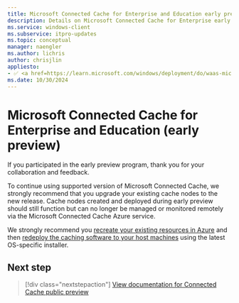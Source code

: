 ```yaml
---
title: Microsoft Connected Cache for Enterprise and Education early preview
description: Details on Microsoft Connected Cache for Enterprise early preview
ms.service: windows-client
ms.subservice: itpro-updates
ms.topic: conceptual
manager: naengler
ms.author: lichris
author: chrisjlin
appliesto: 
- ✅ <a href=https://learn.microsoft.com/windows/deployment/do/waas-microsoft-connected-cache target=_blank>Microsoft Connected Cache for Enterprise</a>	
ms.date: 10/30/2024
---
```



# Microsoft Connected Cache for Enterprise and Education (early preview)

If you participated in the early preview program, thank you for your collaboration and feedback.

To continue using supported version of Microsoft Connected Cache, we strongly recommend that you upgrade your existing cache nodes to the new release. Cache nodes created and deployed during early preview should still function but can no longer be managed or monitored remotely via the Microsoft Connected Cache Azure service.

We strongly recommend you [recreate your existing resources in Azure](mcc-ent-create-resource-and-cache.md) and then [redeploy the caching software to your host machines](mcc-ent-deploy-to-windows.md) using the latest OS-specific installer.


## Next step

> [!div class="nextstepaction"]
> [View documentation for Connected Cache public preview](mcc-ent-edu-overview.md)
